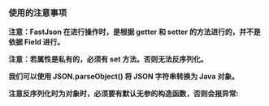 ### 使用的注意事项



**注意：FastJson 在进行操作时，是根据 getter 和 setter 的方法进行的，并不是依据 Field 进行。**

**注意：若属性是私有的，必须有 set 方法。否则无法反序列化。**



**我们可以使用 JSON.parseObject() 将 JSON 字符串转换为 Java 对象。**

**注意反序列化时为对象时，必须要有默认无参的构造函数，否则会报异常:**

